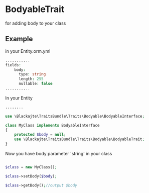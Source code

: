 BodyableTrait
=================

for adding body to your class

Example
-------
in your Entity.orm.yml
```php
...........
fields:
    body:
      type: string
      length: 255
      nullable: false
...........
```

In your Entity
```php
........

use \Blackajte\TraitsBundle\Traits\Bodyable\BodyableInterface;

class MyClass implements BodyableInterface
{
    protected $body = null;
	use \Blackajte\TraitsBundle\Traits\Bodyable\BodyableTrait;
}

```

Now you have body parameter 'string' in your class
```php

$class = new MyClass();

$class->setBody($body);

$class->getBody();//output $body

```